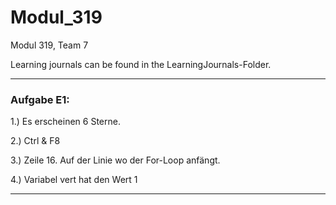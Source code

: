 # Modul_319
Modul 319, Team 7

Learning journals can be found in the LearningJournals-Folder.

---
### Aufgabe E1:
 
1.) Es erscheinen 6 Sterne.

2.) Ctrl & F8

3.) Zeile 16. Auf der Linie wo der For-Loop anfängt. 

4.) Variabel vert hat den Wert 1

---